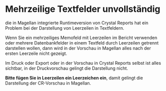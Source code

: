 # Mehrzeilige Textfelder unvollständig

die in Magellan integrierte Runtimeversion von Crystal Reports hat ein Problem bei der Darstellung von Leerzeilen in Textfeldern. 

Wenn Sie ein mehrzeiliges Memofeld mit Leerzeilen im Bericht verwenden oder mehrere Datenbankfelder in einem Textfeld durch Leerzeilen getrennt darstellen wollen, dann wird in der Vorschau in Magellan alles nach der ersten Leerzeile nicht gezeigt. 

Im Druck oder Export oder in der Vorschau in Crystal Reports selbst ist alles sichtbar, in der Druckvorschau gelingt die Darstellung nicht.

**Bitte fügen Sie in Leerzeilen ein Leerzeichen ein**, damit gelingt die Darstellung der CR-Vorschau in Magellan.
